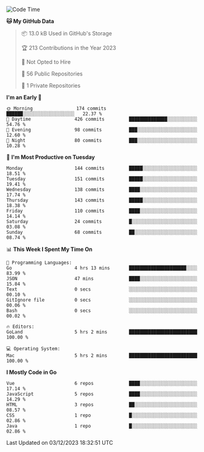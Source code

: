 <!--START_SECTION:waka-->
![Code Time](http://img.shields.io/badge/Code%20Time-926%20hrs%2019%20mins-blue)

**🐱 My GitHub Data** 

> 📦 13.0 kB Used in GitHub's Storage 
 > 
> 🏆 213 Contributions in the Year 2023
 > 
> 🚫 Not Opted to Hire
 > 
> 📜 56 Public Repositories 
 > 
> 🔑 1 Private Repositories 
 > 
**I'm an Early 🐤** 

```text
🌞 Morning                174 commits         ██████░░░░░░░░░░░░░░░░░░░   22.37 % 
🌆 Daytime                426 commits         ██████████████░░░░░░░░░░░   54.76 % 
🌃 Evening                98 commits          ███░░░░░░░░░░░░░░░░░░░░░░   12.60 % 
🌙 Night                  80 commits          ███░░░░░░░░░░░░░░░░░░░░░░   10.28 % 
```
📅 **I'm Most Productive on Tuesday** 

```text
Monday                   144 commits         █████░░░░░░░░░░░░░░░░░░░░   18.51 % 
Tuesday                  151 commits         █████░░░░░░░░░░░░░░░░░░░░   19.41 % 
Wednesday                138 commits         ████░░░░░░░░░░░░░░░░░░░░░   17.74 % 
Thursday                 143 commits         █████░░░░░░░░░░░░░░░░░░░░   18.38 % 
Friday                   110 commits         ████░░░░░░░░░░░░░░░░░░░░░   14.14 % 
Saturday                 24 commits          █░░░░░░░░░░░░░░░░░░░░░░░░   03.08 % 
Sunday                   68 commits          ██░░░░░░░░░░░░░░░░░░░░░░░   08.74 % 
```


📊 **This Week I Spent My Time On** 

```text
💬 Programming Languages: 
Go                       4 hrs 13 mins       █████████████████████░░░░   83.99 % 
JSON                     47 mins             ████░░░░░░░░░░░░░░░░░░░░░   15.84 % 
Text                     0 secs              ░░░░░░░░░░░░░░░░░░░░░░░░░   00.10 % 
GitIgnore file           0 secs              ░░░░░░░░░░░░░░░░░░░░░░░░░   00.06 % 
Bash                     0 secs              ░░░░░░░░░░░░░░░░░░░░░░░░░   00.02 % 

🔥 Editors: 
GoLand                   5 hrs 2 mins        █████████████████████████   100.00 % 

💻 Operating System: 
Mac                      5 hrs 2 mins        █████████████████████████   100.00 % 
```

**I Mostly Code in Go** 

```text
Vue                      6 repos             ████░░░░░░░░░░░░░░░░░░░░░   17.14 % 
JavaScript               5 repos             ████░░░░░░░░░░░░░░░░░░░░░   14.29 % 
HTML                     3 repos             ██░░░░░░░░░░░░░░░░░░░░░░░   08.57 % 
CSS                      1 repo              █░░░░░░░░░░░░░░░░░░░░░░░░   02.86 % 
Java                     1 repo              █░░░░░░░░░░░░░░░░░░░░░░░░   02.86 % 
```




 Last Updated on 03/12/2023 18:32:51 UTC
<!--END_SECTION:waka-->
